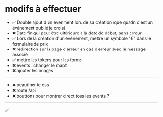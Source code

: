 # modifs à effectuer
- ✅ Double ajout d'un évenment lors de sa création (que quadn c'est un événement publié je crois)
- ❌ Date fin qui peut être ultérieure à la date de début, sans erreur
- ✅ Lors de la création d'un événement, mettre un symbole "€" dans le formulaire de prix
- ❌ redirection sur la page d'erreur en cas d'erreur avec le message associé
- ✅ mettre les tokens pour les forms
- ❌ events : changer le map()
- ❌ ajouter les images
---
- ❌ peaufiner le css
- ❌ route /api
- ❌ bouttons pour montrer direct tous les events ?

---
✅